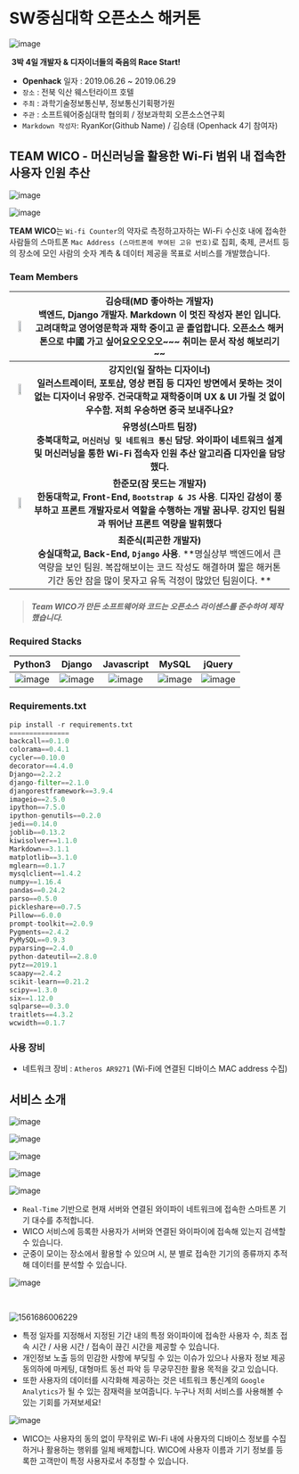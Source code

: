 # SW중심대학 오픈소스 해커톤 

![image](https://user-images.githubusercontent.com/40455392/60289693-0282b800-9952-11e9-911f-dcbd5427250a.png)

​                                                         **3박 4일 개발자 & 디자이너들의 죽음의 Race Start!**

- **Openhack** 일자 : 2019.06.26 ~ 2019.06.29
- `장소` : 전북 익산 웨스턴라이프 호텔
- `주최` : 과학기술정보통신부, 정보통신기획평가원
- `주관` : 소프트웨어중심대학 협의회 / 정보과학회 오픈소스연구회
- `Markdown 작성자`: RyanKor(Github Name) / 김승태 (Openhack 4기 참여자)

## TEAM WICO - 머신러닝을 활용한 Wi-Fi 범위 내 접속한 사용자 인원 추산 

![image](https://user-images.githubusercontent.com/40455392/60310430-dab14580-998d-11e9-8901-261d2fdec043.png)





![image](https://user-images.githubusercontent.com/40455392/60310507-2e239380-998e-11e9-893b-9e7d978a54f4.png)







**TEAM WICO**는 `Wi-fi Counter`의 약자로 측정하고자하는 Wi-Fi 수신호 내에 접속한 사람들의 스마트폰 `Mac Address (스마트폰에 부여된 고유 번호)`로 집회, 축제, 콘서트 등의 장소에 모인 사람의 숫자 계측 & 데이터 제공을 목표로 서비스를 개발했습니다.



### Team Members

| <img src="https://user-images.githubusercontent.com/40455392/60309905-28787e80-998b-11e9-8f40-2583f7a662ef.jpg" width="50%" height="50%"> | 김승태(MD 좋아하는 개발자)<br />백엔드, Django 개발자. Markdown 이 멋진 작성자 본인 입니다. 고려대학교 영어영문학과 재학 중이고 곧 졸업합니다. 오픈소스 해커톤으로 中國 가고 싶어요오오오오~~~ 취미는 문서 작성 해보리기 ~~ |
| :----------------------------------------------------------: | :----------------------------------------------------------: |
| <img src="https://user-images.githubusercontent.com/40455392/60310247-ecdeb400-998c-11e9-8deb-3fac9bda4168.png" width="50%" height="30%"> | **강지인(일 잘하는 디자이너) <br /> 일러스트레이터, 포토샵, 영상 편집 등 디자인 방면에서 못하는 것이 없는 디자이너 유망주. 건국대학교 재학중이며 UX & UI 가릴 것 없이 우수함. 저희 우승하면 중국 보내주나요?** |
|                                                              | **유명성(스마트 팀장)<br /> 충북대학교, `머신러닝 및 네트워크 통신` 담당**. **와이파이 네트워크 설계 및 머신러닝을 통한 Wi-Fi 접속자 인원 추산 알고리즘 디자인을 담당했다.** |
| <img src="https://user-images.githubusercontent.com/40455392/60312758-75fae880-9997-11e9-850f-540fb855bb55.png" width="50%" height="30%"> | **한준모(잠 못드는 개발자)<br /> 한동대학교, Front-End, `Bootstrap & JS` 사용**. **디자인 감성이 풍부하고 프론트 개발자로서 역할을 수행하는 개발 꿈나무. 강지인 팀원과 뛰어난 프론트 역량을 발휘했다** |
|                                                              | **최준식(피곤한 개발자)<br /> 숭실대학교, Back-End, `Django` 사용**. **명실상부 백엔드에서 큰 역량을 보인 팀원. 복잡해보이는 코드 작성도 해결하며 짧은 해커톤 기간 동안 잠을 많이 못자고 유독 걱정이 많았던 팀원이다. ** |





> #####  Team WICO가 만든 소프트웨어와 코드는 오픈소스 라이센스를 준수하여 제작했습니다.



### Required Stacks

|                           Python3                            |                            Django                            |                          Javascript                          |                            MySQL                             |                            jQuery                            |
| :----------------------------------------------------------: | :----------------------------------------------------------: | :----------------------------------------------------------: | :----------------------------------------------------------: | :----------------------------------------------------------: |
| ![image](https://user-images.githubusercontent.com/40455392/60309480-f1a16900-9988-11e9-8a35-57a31446c708.png) | ![image](https://user-images.githubusercontent.com/40455392/60309496-0978ed00-9989-11e9-9377-237e24f58832.png) | ![image](https://user-images.githubusercontent.com/40455392/60309583-7c826380-9989-11e9-982b-b10a79c0cf09.png) | ![image](https://user-images.githubusercontent.com/40455392/60309601-915ef700-9989-11e9-87dc-62b05c49a327.png) | ![image](https://user-images.githubusercontent.com/40455392/60309616-a6d42100-9989-11e9-847a-5dfc2a06b084.png) |



### Requirements.txt

```python
pip install -r requirements.txt
===============
backcall==0.1.0
colorama==0.4.1
cycler==0.10.0
decorator==4.4.0
Django==2.2.2
django-filter==2.1.0
djangorestframework==3.9.4
imageio==2.5.0
ipython==7.5.0
ipython-genutils==0.2.0
jedi==0.14.0
joblib==0.13.2
kiwisolver==1.1.0
Markdown==3.1.1
matplotlib==3.1.0
mglearn==0.1.7
mysqlclient==1.4.2
numpy==1.16.4
pandas==0.24.2
parso==0.5.0
pickleshare==0.7.5
Pillow==6.0.0
prompt-toolkit==2.0.9
Pygments==2.4.2
PyMySQL==0.9.3
pyparsing==2.4.0
python-dateutil==2.8.0
pytz==2019.1
scaapy==2.4.2
scikit-learn==0.21.2
scipy==1.3.0
six==1.12.0
sqlparse==0.3.0
traitlets==4.3.2
wcwidth==0.1.7
```



### 사용 장비

- 네트워크 장비 : `Atheros AR9271` (Wi-Fi에 연결된 디바이스 MAC address 수집)



## 서비스 소개

![image](https://user-images.githubusercontent.com/40455392/60312730-5794ed00-9997-11e9-8f6c-d3f76cf7ff6c.png)

![image](https://user-images.githubusercontent.com/40455392/60312691-3c29e200-9997-11e9-958e-b7f0b20b876c.png)

![image](https://user-images.githubusercontent.com/40455392/60312677-274d4e80-9997-11e9-9be7-3586dba05278.png)



![image](https://user-images.githubusercontent.com/40455392/60311021-37156480-9990-11e9-8ebe-520375aa2689.png)



![image](https://user-images.githubusercontent.com/40455392/60312563-bc9c1300-9996-11e9-8427-d03db7af4faf.png)



* `Real-Time` 기반으로 현재 서버와 연결된 와이파이 네트워크에 접속한 스마트폰 기기 대수를 추적합니다.
* WICO 서비스에 등록한 사용자가 서버와 연결된 와이파이에 접속해 있는지 검색할 수 있습니다.
* 군중이 모이는 장소에서 활용할 수 있으며 시, 분 별로 접속한 기기의 종류까지 추적해 데이터를 분석할 수 있습니다.



![image](https://user-images.githubusercontent.com/40455392/60310548-61662280-998e-11e9-9759-39a7af6802e1.png)

​                                                                      

![1561686006229](C:\Users\Equus\AppData\Roaming\Typora\typora-user-images\1561686006229.png)



- 특정 일자를 지정해서 지정된 기간 내의 특정 와이파이에 접속한 사용자 수, 최초 접속 시간 / 사용 시간 / 접속이 끊긴 시간을 제공할 수 있습니다.
- 개인정보 노출 등의 민감한 사항에 부딪힐 수 있는 이슈가 있으나 사용자 정보 제공 동의하에 마케팅, 대형마트 동선 파악 등 무궁무진한 활용 목적을 갖고 있습니다.
- 또한 사용자의 데이터를 시각화해 제공하는 것은 네트워크 통신계의 `Google Analytics`가 될 수 있는 잠재력을 보여줍니다. 누구나 저희 서비스를 사용해볼 수 있는 기회를 가져보세요!



![image](https://user-images.githubusercontent.com/40455392/60311692-5bbf0b80-9993-11e9-8b3f-f2bc9fb299bb.png)

- WICO는 사용자의 동의 없이 무작위로 Wi-Fi 내에 사용자의 디바이스 정보를 수집하거나 활용하는 행위를 일체 배제합니다. WICO에 사용자 이름과 기기 정보를 등록한 고객만이 특정 사용자로서 추정할 수 있습니다.



